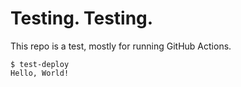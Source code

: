 # Testing. Testing.

This repo is a test, mostly for running GitHub Actions.

```console
$ test-deploy
Hello, World!
```
